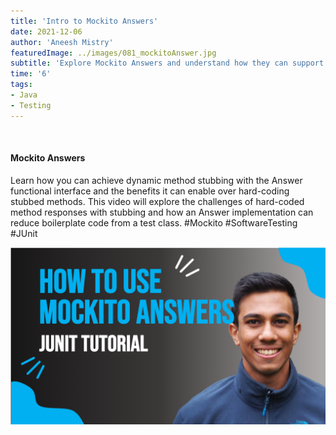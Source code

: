```yaml
---
title: 'Intro to Mockito Answers'
date: 2021-12-06
author: 'Aneesh Mistry'
featuredImage: ../images/081_mockitoAnswer.jpg
subtitle: 'Explore Mockito Answers and understand how they can support dynamic mocking of method calls.'
time: '6'
tags:
- Java
- Testing
---
```


<br>
<h4>Mockito Answers</h4>
<p>
Learn how you can achieve dynamic method stubbing with the Answer functional interface and the benefits it can enable over hard-coding stubbed methods. This video will explore the challenges of hard-coded method responses with stubbing and how an Answer implementation can reduce boilerplate code from a test class. 
#Mockito #SoftwareTesting #JUnit

[![YouTube video link](../images/081_mockitoAnswer.jpg)](https://youtu.be/aariHjpng90 )
</p>
